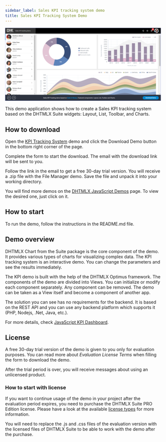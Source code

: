```yaml
---
sidebar_label: Sales KPI tracking system demo
title: Sales KPI Tracking System Demo
--- 
```


[comment]: # (todo добавить ссылку на демку на картинку и под картинкой)

![](../assets/optimus/demo/kpi_demo.png)

This demo application shows how to create a Sales KPI tracking system based on the DHTMLX Suite widgets: Layout, List, Toolbar, and Charts.

## How to download 

Open the [KPI Tracking System](https://dhtmlx.com/docs/products/demoApps/dhtmlxKPI/) demo and click the Download Demo button in the bottom right corner of the page.

Complete the form to start the download. The email with the download link will be sent to you.

Follow the link in the email to get a free 30-day trial version. You will receive a .zip file with the File Manager demo. Save the file and unpack it into your working directory.

You will find more demos on the [DHTMLX JavaScript Demos](https://dhtmlx.com/docs/products/demoApps/) page. To view the desired one, just click on it.

## How to start

To run the demo, follow the instructions in the README.md file.

## Demo overview

DHTMLX Chart from the Suite package is the core component of the demo. It provides various types of charts for visualizing complex data. The KPI tracking system is an interactive demo. You can change the parameters and see the results immediately.

The KPI demo is built with the help of the DHTMLX Optimus framework. The components of the demo are divided into Views. You can initialize or modify each component separately. Any component can be removed. The demo can be taken as a View itself and become a component of another app.

The solution you can see has no requirements for the backend. It is based on the REST API and you can use any backend platform which supports it (PHP, Nodejs, .Net, Java, etc.).

For more details, check [JavaScript KPI Dashboard](https://dhtmlx.com/docs/products/dhtmlxKPITracking/).

## License

A free 30-day trial version of the demo is given to you only for evaluation purposes. You can read more about *Evaluation License Terms* when filling the form to download the demo.

After the trial period is over, you will receive messages about using an unlicensed product.

### How to start with license

If you want to continue usage of the demo in your project after the evaluation period expires, you need to purchase the DHTMLX Suite PRO Edition license. Please have a look at the available [license types](https://dhtmlx.com/docs/products/licenses.shtml) for more information.

You will need to replace the .js and .css files of the evaluation version with the licensed files of DHTMLX Suite to be able to work with the demo after the purchase.